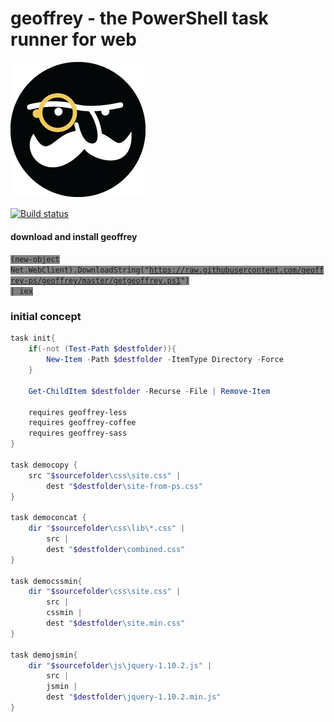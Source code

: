 # geoffrey - the PowerShell task runner for web

![geoffrey logo](geoffrey-face.png)

[![Build status](https://ci.appveyor.com/api/projects/status/cit12s48enphxi3b?svg=true)](https://ci.appveyor.com/project/sayedihashimi/geoffrey)

#### download and install geoffrey
<code style="background-color:grey">(new-object Net.WebClient).DownloadString("https://raw.githubusercontent.com/geoffrey-ps/geoffrey/master/getgeoffrey.ps1") | iex</code>


### initial concept

```powershell
task init{
    if(-not (Test-Path $destfolder)){
        New-Item -Path $destfolder -ItemType Directory -Force
    }

    Get-ChildItem $destfolder -Recurse -File | Remove-Item

    requires geoffrey-less
    requires geoffrey-coffee
    requires geoffrey-sass
}

task democopy {
    src "$sourcefolder\css\site.css" |
        dest "$destfolder\site-from-ps.css"
}

task democoncat {
    dir "$sourcefolder\css\lib\*.css" |
        src | 
        dest "$destfolder\combined.css"
}

task democssmin{
    dir "$sourcefolder\css\site.css" |
        src |
        cssmin |
        dest "$destfolder\site.min.css"
}

task demojsmin{
    dir "$sourcefolder\js\jquery-1.10.2.js" |
        src |
        jsmin |
        dest "$destfolder\jquery-1.10.2.min.js"
}

```
